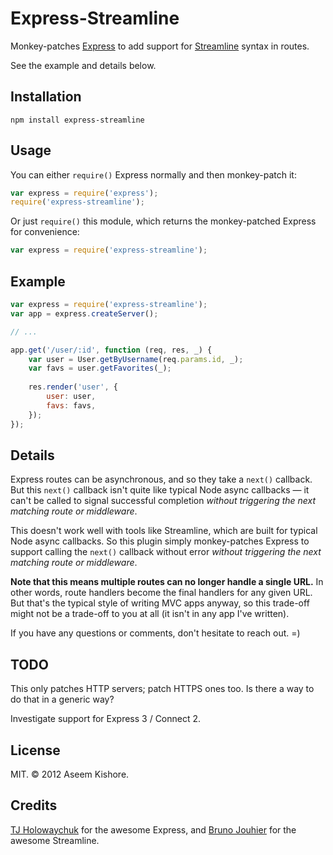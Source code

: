 # Express-Streamline

Monkey-patches [Express](http://expressjs.com/) to add support for
[Streamline](https://github.com/Sage/streamlinejs) syntax in routes.

See the example and details below.

## Installation

```
npm install express-streamline
```

## Usage

You can either `require()` Express normally and then monkey-patch it:

```js
var express = require('express');
require('express-streamline');
```

Or just `require()` this module, which returns the monkey-patched Express for
convenience:

```js
var express = require('express-streamline');
```

## Example

```js
var express = require('express-streamline');
var app = express.createServer();

// ...

app.get('/user/:id', function (req, res, _) {
    var user = User.getByUsername(req.params.id, _);
    var favs = user.getFavorites(_);
    
    res.render('user', {
        user: user,
        favs: favs,
    });
});
```

## Details

Express routes can be asynchronous, and so they take a `next()` callback. But
this `next()` callback isn't quite like typical Node async callbacks — it
can't be called to signal successful completion *without triggering the next
matching route or middleware*.

This doesn't work well with tools like Streamline, which are built for typical
Node async callbacks. So this plugin simply monkey-patches Express to support
calling the `next()` callback without error *without triggering the next
matching route or middleware*.

**Note that this means multiple routes can no longer handle a single URL.**
In other words, route handlers become the final handlers for any given URL.
But that's the typical style of writing MVC apps anyway, so this trade-off
might not be a trade-off to you at all (it isn't in any app I've written).

If you have any questions or comments, don't hesitate to reach out. =)

## TODO

This only patches HTTP servers; patch HTTPS ones too. Is there a way to do
that in a generic way?

Investigate support for Express 3 / Connect 2.

## License

MIT. &copy; 2012 Aseem Kishore.

## Credits

[TJ Holowaychuk](https://github.com/visionmedia) for the awesome Express, and
[Bruno Jouhier](https://github.com/bjouhier) for the awesome Streamline.
